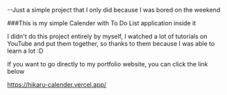 --Just a simple project that I only did because I was bored on the weekend


###This is my simple Calender with To Do List application inside it

I didn't do this project entirely by myself, I watched a lot of tutorials on YouTube and put them together, so thanks to them because I was able to learn a lot :D

If you want to go directly to my portfolio website, you can click the link below

https://hikaru-calender.vercel.app/
